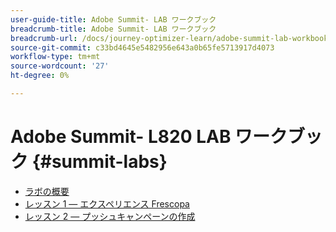 ```yaml
---
user-guide-title: Adobe Summit- LAB ワークブック
breadcrumb-title: Adobe Summit- LAB ワークブック
breadcrumb-url: /docs/journey-optimizer-learn/adobe-summit-lab-workbooks/overview.html
source-git-commit: c33bd4645e5482956e643a0b65fe5713917d4073
workflow-type: tm+mt
source-wordcount: '27'
ht-degree: 0%

---
```



# Adobe Summit- L820 LAB ワークブック {#summit-labs}

+ [ラボの概要](/help/summit/l820-lab-workbook/lab-overview.md)
+ [レッスン 1 — エクスペリエンス Frescopa](/help/summit/l820-lab-workbook/lesson-1-experience-frescopa.md)
+ [レッスン 2 — プッシュキャンペーンの作成](/help/summit/l820-lab-workbook/lesson-2-create-a-push-campaign.md)
